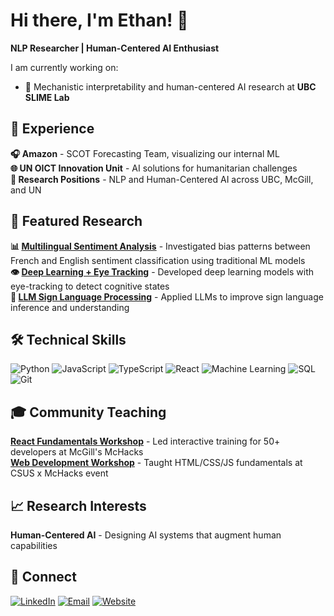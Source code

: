 # Hi there, I'm Ethan! 👋
**NLP Researcher | Human-Centered AI Enthusiast** <br/>

I am currently working on: <br/>
- 🔬 Mechanistic interpretability and human-centered AI research at **UBC SLIME Lab**

## 💼 Experience
**🎧 Amazon** - SCOT Forecasting Team, visualizing our internal ML  
**🌐 UN OICT Innovation Unit** - AI solutions for humanitarian challenges  
**🔬 Research Positions** - NLP and Human-Centered AI across UBC, McGill, and UN

## 🔬 Featured Research
**📊 [Multilingual Sentiment Analysis](https://arxiv.org/abs/2405.06692)** - Investigated bias patterns between French and English sentiment classification using traditional ML models  
**👁️ [Deep Learning + Eye Tracking](https://github.com/ethanwongca/Human-AI-Interaction)** - Developed deep learning models with eye-tracking to detect cognitive states  
**🤟 [LLM Sign Language Processing](https://github.com/ethanwongca/NLP_Contrastive)** - Applied LLMs to improve sign language inference and understanding

## 🛠️ Technical Skills
![Python](https://img.shields.io/badge/Python-3776AB?style=flat&logo=python&logoColor=white)
![JavaScript](https://img.shields.io/badge/JavaScript-F7DF1E?style=flat&logo=javascript&logoColor=black)
![TypeScript](https://img.shields.io/badge/TypeScript-007ACC?style=flat&logo=typescript&logoColor=white)
![React](https://img.shields.io/badge/React-61DAFB?style=flat&logo=react&logoColor=black)
![Machine Learning](https://img.shields.io/badge/ML-FF6F00?style=flat&logo=tensorflow&logoColor=white)
![SQL](https://img.shields.io/badge/SQL-4479A1?style=flat&logo=postgresql&logoColor=white)
![Git](https://img.shields.io/badge/Git-F05032?style=flat&logo=git&logoColor=white)

## 🎓 Community Teaching
**[React Fundamentals Workshop](https://github.com/ethanwongca/McHacksReactWorkshop)** - Led interactive training for 50+ developers at McGill's McHacks  
**[Web Development Workshop](https://github.com/ethanwongca/CSUSxMcHacksWebDev)** - Taught HTML/CSS/JS fundamentals at CSUS x McHacks event

## 📈 Research Interests
**Human-Centered AI** - Designing AI systems that augment human capabilities

## 🌟 Connect
[![LinkedIn](https://img.shields.io/badge/LinkedIn-0077B5?style=for-the-badge&logo=linkedin&logoColor=white)](https://www.linkedin.com/in/ethanwongca/)
[![Email](https://img.shields.io/badge/Email-D14836?style=for-the-badge&logo=gmail&logoColor=white)](mailto:ethanwongca@gmail.com)
[![Website](https://img.shields.io/badge/Website-000000?style=for-the-badge&logo=globe&logoColor=white)](https://ethanwong.ca/)

